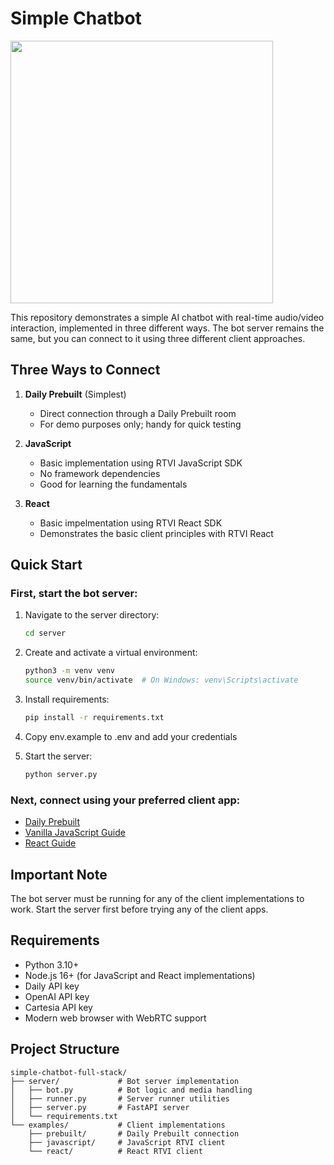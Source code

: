 # Simple Chatbot

<img src="image.png" width="420px">

This repository demonstrates a simple AI chatbot with real-time audio/video interaction, implemented in three different ways. The bot server remains the same, but you can connect to it using three different client approaches.

## Three Ways to Connect

1. **Daily Prebuilt** (Simplest)

   - Direct connection through a Daily Prebuilt room
   - For demo purposes only; handy for quick testing

2. **JavaScript**

   - Basic implementation using RTVI JavaScript SDK
   - No framework dependencies
   - Good for learning the fundamentals

3. **React**
   - Basic impelmentation using RTVI React SDK
   - Demonstrates the basic client principles with RTVI React

## Quick Start

### First, start the bot server:

1. Navigate to the server directory:
   ```bash
   cd server
   ```
2. Create and activate a virtual environment:
   ```bash
   python3 -m venv venv
   source venv/bin/activate  # On Windows: venv\Scripts\activate
   ```
3. Install requirements:
   ```bash
   pip install -r requirements.txt
   ```
4. Copy env.example to .env and add your credentials

5. Start the server:
   ```bash
   python server.py
   ```

### Next, connect using your preferred client app:

- [Daily Prebuilt](examples/prebuilt/README.md)
- [Vanilla JavaScript Guide](examples/javascript/README.md)
- [React Guide](examples/react/README.md)

## Important Note

The bot server must be running for any of the client implementations to work. Start the server first before trying any of the client apps.

## Requirements

- Python 3.10+
- Node.js 16+ (for JavaScript and React implementations)
- Daily API key
- OpenAI API key
- Cartesia API key
- Modern web browser with WebRTC support

## Project Structure

```
simple-chatbot-full-stack/
├── server/             # Bot server implementation
│   ├── bot.py          # Bot logic and media handling
│   ├── runner.py       # Server runner utilities
│   ├── server.py       # FastAPI server
│   └── requirements.txt
└── examples/           # Client implementations
    ├── prebuilt/       # Daily Prebuilt connection
    ├── javascript/     # JavaScript RTVI client
    └── react/          # React RTVI client
```
